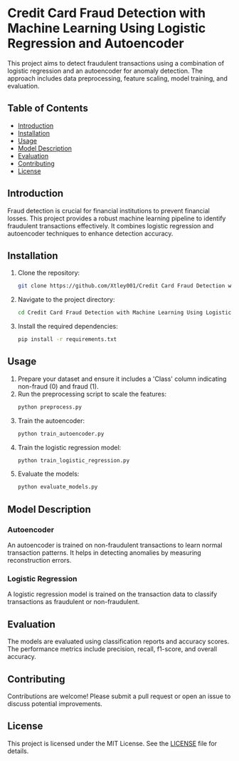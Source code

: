 # Credit Card Fraud Detection with Machine Learning Using Logistic Regression and Autoencoder

This project aims to detect fraudulent transactions using a combination of logistic regression and an autoencoder for anomaly detection. The approach includes data preprocessing, feature scaling, model training, and evaluation.

## Table of Contents
- [Introduction](#introduction)
- [Installation](#installation)
- [Usage](#usage)
- [Model Description](#model-description)
- [Evaluation](#evaluation)
- [Contributing](#contributing)
- [License](#license)

## Introduction

Fraud detection is crucial for financial institutions to prevent financial losses. This project provides a robust machine learning pipeline to identify fraudulent transactions effectively. It combines logistic regression and autoencoder techniques to enhance detection accuracy.

## Installation

1. Clone the repository:
    ```bash
    git clone https://github.com/Xtley001/Credit Card Fraud Detection with Machine Learning Using Logistic Regression and Autoencoder.git
    ```
2. Navigate to the project directory:
    ```bash
    cd Credit Card Fraud Detection with Machine Learning Using Logistic Regression and Autoencoder
    ```
3. Install the required dependencies:
    ```bash
    pip install -r requirements.txt
    ```

## Usage

1. Prepare your dataset and ensure it includes a 'Class' column indicating non-fraud (0) and fraud (1).
2. Run the preprocessing script to scale the features:
    ```python
    python preprocess.py
    ```
3. Train the autoencoder:
    ```python
    python train_autoencoder.py
    ```
4. Train the logistic regression model:
    ```python
    python train_logistic_regression.py
    ```
5. Evaluate the models:
    ```python
    python evaluate_models.py
    ```

## Model Description

### Autoencoder
An autoencoder is trained on non-fraudulent transactions to learn normal transaction patterns. It helps in detecting anomalies by measuring reconstruction errors.

### Logistic Regression
A logistic regression model is trained on the transaction data to classify transactions as fraudulent or non-fraudulent.

## Evaluation

The models are evaluated using classification reports and accuracy scores. The performance metrics include precision, recall, f1-score, and overall accuracy.

## Contributing

Contributions are welcome! Please submit a pull request or open an issue to discuss potential improvements.

## License

This project is licensed under the MIT License. See the [LICENSE](LICENSE) file for details.

